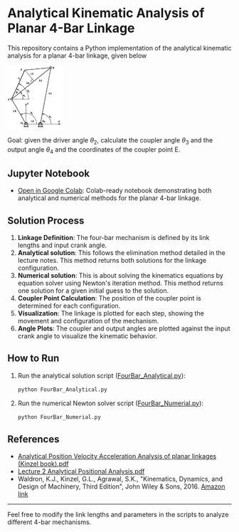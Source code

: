 # Analytical Kinematic Analysis of Planar 4-Bar Linkage

This repository contains a Python implementation of the analytical kinematic analysis for a planar 4-bar linkage, given below

<img src="./fourbar_kinzelbook.png" alt="Four-bar linkage diagram" width="25%" />

Goal: given the driver angle $\theta_2$, calculate the coupler angle $\theta_3$ and the output angle $\theta_4$ and the coordinates of the coupler point E.

## Jupyter Notebook
- [Open in Google Colab](https://colab.research.google.com/github/haijunsu-osu/kinematics_4bar/blob/main/FourBar_Kinematics_Colab.ipynb): Colab-ready notebook demonstrating both analytical and numerical methods for the planar 4-bar linkage.


## Solution Process

1. **Linkage Definition**: The four-bar mechanism is defined by its link lengths and input crank angle.
2. **Analytical solution**: This follows the elimination method detailed in the lecture notes. This method returns both solutions for the linkage configuration.
3. **Numerical solution**: This is about solving the kinematics equations by equation solver using Newton's iteration method. This method returns one solution for a given initial guess to the solution.
4. **Coupler Point Calculation**: The position of the coupler point is determined for each configuration.
5. **Visualization**: The linkage is plotted for each step, showing the movement and configuration of the mechanism.
6. **Angle Plots**: The coupler and output angles are plotted against the input crank angle to visualize the kinematic behavior.

## How to Run

1. Run the analytical solution script ([FourBar_Analytical.py](./FourBar_Analytical.py)):
   ```bash
   python FourBar_Analytical.py
   ```

2. Run the numerical Newton solver script ([FourBar_Numerial.py](./FourBar_Numerial.py)):
   ```bash
   python FourBar_Numerial.py
   ```



## References
- [Analytical Position Velocity Acceleration Analysis of planar linkages (Kinzel book).pdf](./Analytical%20Position%20Velocity%20Acceleration%20Analysis%20of%20planar%20linkages%20(Kinzel%20book).pdf)
- [Lecture 2 Analytical Positional Analysis.pdf](./Lecture%202%20Analytical%20Positional%20Analysis.pdf)
- Waldron, K.J., Kinzel, G.L., Agrawal, S.K., "Kinematics, Dynamics, and Design of Machinery, Third Edition", John Wiley & Sons, 2016. [Amazon link](https://www.amazon.com/Kinematics-Dynamics-Machinery-Kenneth-Waldron/dp/1118933281)

---

Feel free to modify the link lengths and parameters in the scripts to analyze different 4-bar mechanisms.
